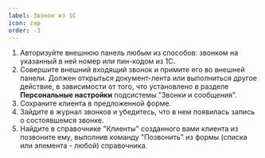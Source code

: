 ```yaml
---
label: Звонок из 1С
icon: zap
order: -3
---
```


1. Авторизуйте внешнюю панель любым из способов: звонком на указанный в ней номер или пин-кодом из 1С.
2. Совершите внешний входящий звонок и примите его во внешней панели. Должен открыться документ-лента или выполниться другое действие, в зависимости от того, что установлено в разделе **Персональные настройки** подсистемы "Звонки и сообщения".
3. Сохраните клиента в предложенной форме.
4. Зайдите в журнал звонков и убедитесь, что в нем появилась запись о состоявшемся звонке.
5. Найдите в справочнике "Клиенты" созданного вами клиента из позвоните ему, выполнив команду "Позвонить" из формы (списка или элемента - любой) справочника.